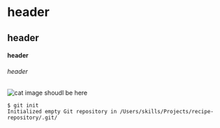 # header
## header
#### header
###### header

![cat image shoudl be here](https://user-images.githubusercontent.com/129892648/231259296-d39ca256-0d0c-44f9-8cb6-38e3646f729d.png)

```
$ git init
Initialized empty Git repository in /Users/skills/Projects/recipe-repository/.git/
```
